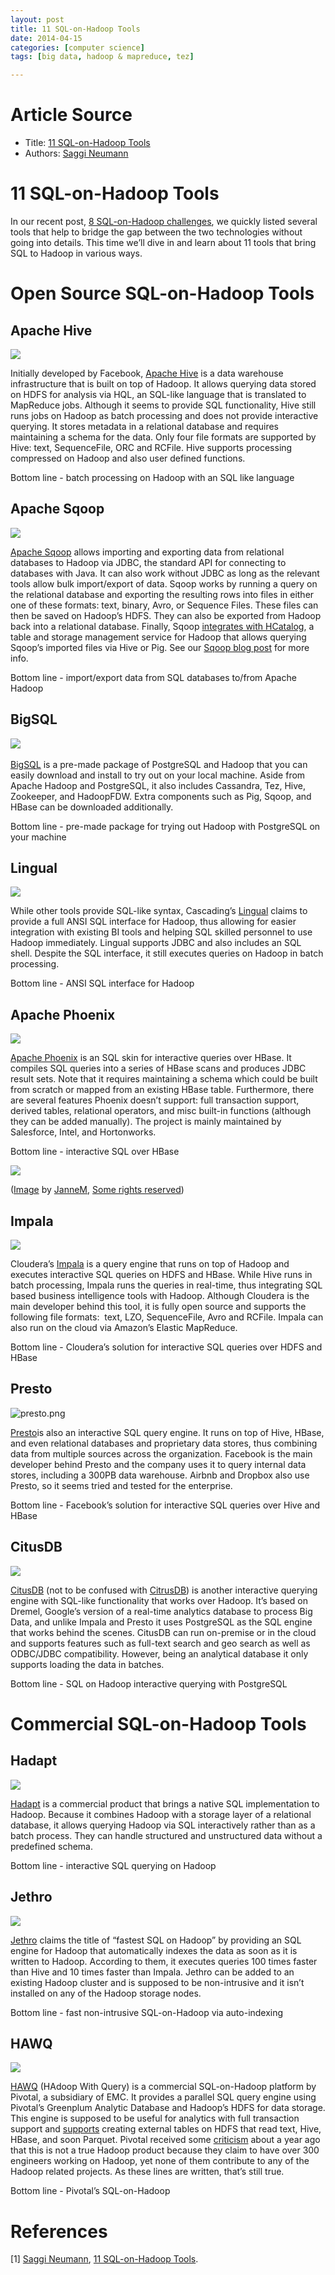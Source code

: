 ```yaml
---
layout: post
title: 11 SQL-on-Hadoop Tools
date: 2014-04-15
categories: [computer science]
tags: [big data, hadoop & mapreduce, tez]

---
```


# Article Source
* Title: [11 SQL-on-Hadoop Tools](/blog/2014/04/11-sql-on-hadoop-tools/)
* Authors: [Saggi Neumann](/blog/2014/04/11-sql-on-hadoop-tools/)

# 11 SQL-on-Hadoop Tools 


In our recent post, [8 SQL-on-Hadoop
challenges](http://sungsoo.github.io/2014/04/15/eight-sql-on-hadoop-challenges.html),
we quickly listed several tools that help to bridge the gap between the
two technologies without going into details. This time we’ll dive in and
learn about 11 tools that bring SQL to Hadoop in various ways.

# Open Source SQL-on-Hadoop Tools

## Apache Hive

![](http://assets.xplenty.com/blog/assets/2014/04/logos/hive.png)

Initially developed by Facebook, [Apache Hive](https://hive.apache.org/)
is a data warehouse infrastructure that is built on top of Hadoop. It
allows querying data stored on HDFS for analysis via HQL, an SQL-like
language that is translated to MapReduce jobs. Although it seems to
provide SQL functionality, Hive still runs jobs on Hadoop as batch
processing and does not provide interactive querying. It stores metadata
in a relational database and requires maintaining a schema for the data.
Only four file formats are supported by Hive: text, SequenceFile, ORC
and RCFile. Hive supports processing compressed on Hadoop and also user
defined functions.

Bottom line - batch processing on Hadoop with an SQL like language

## Apache Sqoop

![](http://assets.xplenty.com/blog/assets/2014/04/logos/sqoop.png)

[Apache Sqoop](http://sqoop.apache.org/) allows importing and exporting
data from relational databases to Hadoop via JDBC, the standard API for
connecting to databases with Java. It can also work without JDBC as long
as the relevant tools allow bulk import/export of data. Sqoop works by
running a query on the relational database and exporting the resulting
rows into files in either one of these formats: text, binary, Avro, or
Sequence Files. These files can then be saved on Hadoop’s HDFS. They can
also be exported from Hadoop back into a relational database. Finally,
Sqoop [integrates with
HCatalog](http://sqoop.apache.org/docs/1.4.4/SqoopUserGuide.html#_sqoop_hcatalog_integration),
a table and storage management service for Hadoop that allows querying
Sqoop’s imported files via Hive or Pig. See our [Sqoop blog
post](http://www.xplenty.com/blog/2014/04/integrating-relational-databases-with-apache-hadoop/)
for more info.

Bottom line - import/export data from SQL databases to/from Apache
Hadoop

## BigSQL

![](http://assets.xplenty.com/blog/assets/2014/04/logos/bigsql.png)  

[BigSQL](http://www.bigsql.org/se/) is a pre-made package of PostgreSQL
and Hadoop that you can easily download and install to try out on your
local machine. Aside from Apache Hadoop and PostgreSQL, it also includes
Cassandra, Tez, Hive, Zookeeper, and HadoopFDW. Extra components such as
Pig, Sqoop, and HBase can be downloaded additionally.

Bottom line - pre-made package for trying out Hadoop with PostgreSQL on
your machine

## Lingual

![](http://assets.xplenty.com/blog/assets/2014/04/logos/cascading.png)

While other tools provide SQL-like syntax, Cascading’s
[Lingual](http://www.cascading.org/projects/lingual/) claims to provide
a full ANSI SQL interface for Hadoop, thus allowing for easier
integration with existing BI tools and helping SQL skilled personnel to
use Hadoop immediately. Lingual supports JDBC and also includes an SQL
shell. Despite the SQL interface, it still executes queries on Hadoop in
batch processing.

Bottom line - ANSI SQL interface for Hadoop

## Apache Phoenix

![](http://assets.xplenty.com/blog/assets/2014/04/logos/apache-phoenix.png)

[Apache Phoenix](http://phoenix.incubator.apache.org/) is an SQL skin
for interactive queries over HBase. It compiles SQL queries into a
series of HBase scans and produces JDBC result sets. Note that it
requires maintaining a schema which could be built from scratch or
mapped from an existing HBase table. Furthermore, there are several
features Phoenix doesn’t support: full transaction support, derived
tables, relational operators, and misc built-in functions (although they
can be added manually). The project is mainly maintained by Salesforce,
Intel, and Hortonworks.

Bottom line - interactive SQL over HBase

![](http://assets.xplenty.com/blog/assets/2014/04/sql-on-hadoop-tools2.jpg)

([Image](https://www.flickr.com/photos/jannem/3312115991/in/photostream/)
by [JanneM](https://www.flickr.com/photos/jannem/), [Some rights
reserved](https://creativecommons.org/licenses/by-sa/2.0/))

## Impala

![](http://assets.xplenty.com/blog/assets/2014/04/logos/cloudera-impala.png)

Cloudera’s
[Impala](http://www.cloudera.com/content/cloudera/en/products-and-services/cdh/impala.html)
is a query engine that runs on top of Hadoop and executes interactive
SQL queries on HDFS and HBase. While Hive runs in batch processing,
Impala runs the queries in real-time, thus integrating SQL based
business intelligence tools with Hadoop. Although Cloudera is the main
developer behind this tool, it is fully open source and supports the
following file formats:  text, LZO, SequenceFile, Avro and RCFile.
Impala can also run on the cloud via Amazon’s Elastic MapReduce.

Bottom line - Cloudera’s solution for interactive SQL queries over HDFS
and HBase

## Presto

![presto.png](http://assets.xplenty.com/blog/assets/2014/04/logos/presto.png)

[Presto](http://prestodb.io/)is also an interactive SQL query engine. It
runs on top of Hive, HBase, and even relational databases and
proprietary data stores, thus combining data from multiple sources
across the organization. Facebook is the main developer behind Presto
and the company uses it to query internal data stores, including a 300PB
data warehouse. Airbnb and Dropbox also use Presto, so it seems tried
and tested for the enterprise.

Bottom line - Facebook’s solution for interactive SQL queries over Hive
and HBase

## CitusDB

![](http://assets.xplenty.com/blog/assets/2014/04/logos/citusdata.png)

[CitusDB](http://www.citusdata.com/) (not to be confused with
[CitrusDB](http://www.citrusdb.org/)) is another interactive querying
engine with SQL-like functionality that works over Hadoop. It’s based on
Dremel, Google’s version of a real-time analytics database to process
Big Data, and unlike Impala and Presto it uses PostgreSQL as the SQL
engine that works behind the scenes. CitusDB can run on-premise or in
the cloud and supports features such as full-text search and geo search
as well as ODBC/JDBC compatibility. However, being an analytical
database it only supports loading the data in batches.

Bottom line - SQL on Hadoop interactive querying with PostgreSQL

# Commercial SQL-on-Hadoop Tools

## Hadapt

![](http://assets.xplenty.com/blog/assets/2014/04/logos/hadapt.png)

[Hadapt](http://hadapt.com/) is a commercial product that brings a
native SQL implementation to Hadoop. Because it combines Hadoop with a
storage layer of a relational database, it allows querying Hadoop via
SQL interactively rather than as a batch process. They can handle
structured and unstructured data without a predefined schema.

Bottom line - interactive SQL querying on Hadoop

## Jethro

![](http://assets.xplenty.com/blog/assets/2014/04/logos/jethro-data.png)

[Jethro](http://jethrodata.com/) claims the title of “fastest SQL on
Hadoop” by providing an SQL engine for Hadoop that automatically indexes
the data as soon as it is written to Hadoop. According to them, it
executes queries 100 times faster than Hive and 10 times faster than
Impala. Jethro can be added to an existing Hadoop cluster and is
supposed to be non-intrusive and it isn’t installed on any of the Hadoop
storage nodes.

Bottom line - fast non-intrusive SQL-on-Hadoop via auto-indexing

## HAWQ

![](http://assets.xplenty.com/blog/assets/2014/04/logos/hawq.png)

[HAWQ](http://www.gopivotal.com/sites/default/files/Hawq_WP_042313_FINAL.pdf)
(HAdoop With Query) is a commercial SQL-on-Hadoop platform by Pivotal, a
subsidiary of EMC. It provides a parallel SQL query engine using
Pivotal’s Greenplum Analytic Database and Hadoop’s HDFS for data
storage. This engine is supposed to be useful for analytics with full
transaction support and [supports](http://www.pivotalguru.com/?p=642)
creating external tables on HDFS that read text, Hive, HBase, and soon
Parquet. Pivotal received some
[criticism](http://hortonworks.com/blog/did-emc-just-say-fork-you-to-hadoop-community/)
about a year ago that this is not a true Hadoop product because they
claim to have over 300 engineers working on Hadoop, yet none of them
contribute to any of the Hadoop related projects. As these lines are
written, that’s still true.

Bottom line - Pivotal’s SQL-on-Hadoop


# References
[1] [Saggi Neumann](/blog/2014/04/11-sql-on-hadoop-tools/), [11 SQL-on-Hadoop Tools](/blog/2014/04/11-sql-on-hadoop-tools/).